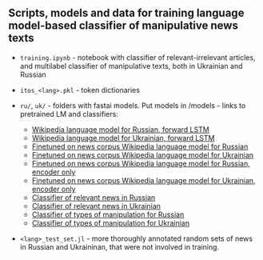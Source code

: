 ## Scripts, models and data for training language model-based classifier of manipulative news texts

* `training.ipynb` - notebook with classifier of relevant-irrelevant articles, and multilabel classifier of manipulative texts, both in Ukrainian and Russian
* `itos_<lang>.pkl` - token dictionaries
* `ru/`, `uk/` - folders with fastai models. Put models in <lang>/models - links to pretrained LM and classifiers:
  
  * [Wikipedia language model for Russian, forward LSTM](http://texty.org.ua/d/2018/mnews/models/fwd_ru_lm.zip)
  * [Wikipedia language model for Ukrainian, forward LSTM](http://texty.org.ua/d/2018/mnews/models/fwd_uk_lm.zip)
  * [Finetuned on news corpus Wikipedia language model for Russian](http://texty.org.ua/d/2018/mnews/models/fwd_ru_finetuned_lm.zip)
  * [Finetuned on news corpus Wikipedia language model for Ukrainian](http://texty.org.ua/d/2018/mnews/models/fwd_uk_finetuned_lm.zip)
  * [Finetuned on news corpus Wikipedia language model for Russian, encoder only](http://texty.org.ua/d/2018/mnews/models/fwd_ru_finetuned_lm_enc.zip)
  * [Finetuned on news corpus Wikipedia language model for Ukrainian, encoder only](http://texty.org.ua/d/2018/mnews/models/fwd_uk_finetuned_lm_enc.zip)
  * [Classifier of relevant news in Russian](http://texty.org.ua/d/2018/mnews/models/ru_is_other_cls.zip)
  * [Classifier of relevant news in Ukrainian](http://texty.org.ua/d/2018/mnews/models/uk_is_other_cls.zip)
  * [Classifier of types of manipulation for Russian](http://texty.org.ua/d/2018/mnews/models/ru_arg_emo_cls.zip)
  * [Classifier of types of manipulation for Ukrainian](http://texty.org.ua/d/2018/mnews/models/uk_emo_arg_cls.zip)

  
* `<lang>_test_set.jl` - more thoroughly annotated random sets of news in Russian and Ukraininan, that were not involved in training.
